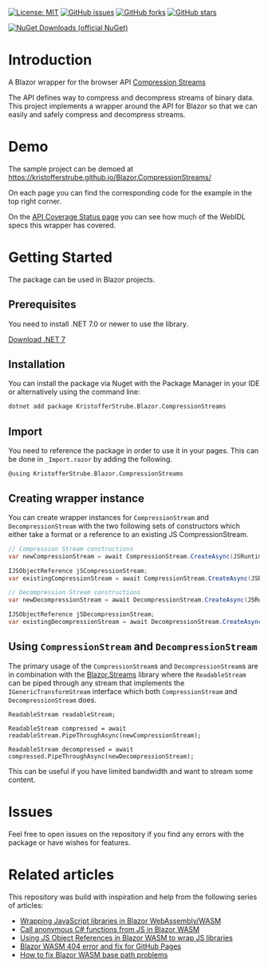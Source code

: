 [![License: MIT](https://img.shields.io/badge/License-MIT-yellow.svg)](/LICENSE.md)
[![GitHub issues](https://img.shields.io/github/issues/KristofferStrube/Blazor.CompressionStreams)](https://github.com/KristofferStrube/Blazor.CompressionStreams/issues)
[![GitHub forks](https://img.shields.io/github/forks/KristofferStrube/Blazor.CompressionStreams)](https://github.com/KristofferStrube/Blazor.CompressionStreams/network/members)
[![GitHub stars](https://img.shields.io/github/stars/KristofferStrube/Blazor.CompressionStreams)](https://github.com/KristofferStrube/Blazor.CompressionStreams/stargazers)

[![NuGet Downloads (official NuGet)](https://img.shields.io/nuget/dt/KristofferStrube.Blazor.CompressionStreams?label=NuGet%20Downloads)](https://www.nuget.org/packages/KristofferStrube.Blazor.CompressionStreams/)

# Introduction
A Blazor wrapper for the browser API [Compression Streams](https://wicg.github.io/compression/)

The API defines way to compress and decompress streams of binary data. This project implements a wrapper around the API for Blazor so that we can easily and safely compress and decompress streams.

# Demo
The sample project can be demoed at https://kristofferstrube.github.io/Blazor.CompressionStreams/

On each page you can find the corresponding code for the example in the top right corner.

On the [API Coverage Status page](https://kristofferstrube.github.io/Blazor.CompressionStreams/Status) you can see how much of the WebIDL specs this wrapper has covered.

# Getting Started
The package can be used in Blazor projects.
## Prerequisites
You need to install .NET 7.0 or newer to use the library.

[Download .NET 7](https://dotnet.microsoft.com/download/dotnet/7.0)

## Installation
You can install the package via Nuget with the Package Manager in your IDE or alternatively using the command line:
```bash
dotnet add package KristofferStrube.Blazor.CompressionStreams
```

## Import
You need to reference the package in order to use it in your pages. This can be done in `_Import.razor` by adding the following.
```razor
@using KristofferStrube.Blazor.CompressionStreams
```
## Creating wrapper instance
You can create wrapper instances for `CompressionStream` and `DecompressionStream` with the two following sets of constructors which either take a format or a reference to an existing JS CompressionStream.
```csharp
// Compression Stream constructions
var newCompressionStream = await CompressionStream.CreateAsync(JSRuntime, CompressionAlgorithm.Deflate);

IJSObjectReference jSCompressionStream;
var existingCompressionStream = await CompressionStream.CreateAsync(JSRuntime, jSCompressionStream);

// Decompression Stream constructions
var newDecompressionStream = await DecompressionStream.CreateAsync(JSRuntime, CompressionAlgorithm.Deflate);

IJSObjectReference jSDecompressionStream;
var existingDecompressionStream = await DecompressionStream.CreateAsync(JSRuntime, jSDecompressionStream);
```
## Using `CompressionStream` and `DecompressionStream`
The primary usage of the `CompressionStream`s and `DecompressionStream`s are in combination with the [Blazor.Streams](https://github.com/KristofferStrube/Blazor.Streams) library where the `ReadableStream` can be piped through any stream that implements the `IGenericTransformStream` interface which both `CompressionStream` and `DecompressionStream` does.

```
ReadableStream readableStream;

ReadableStream compressed = await readableStream.PipeThroughAsync(newCompressionStream);

ReadableStream decompressed = await compressed.PipeThroughAsync(newDecompressionStream);
```

This can be useful if you have limited bandwidth and want to stream some content.

# Issues
Feel free to open issues on the repository if you find any errors with the package or have wishes for features.

# Related articles
This repository was build with inspiration and help from the following series of articles:

- [Wrapping JavaScript libraries in Blazor WebAssembly/WASM](https://blog.elmah.io/wrapping-javascript-libraries-in-blazor-webassembly-wasm/)
- [Call anonymous C# functions from JS in Blazor WASM](https://blog.elmah.io/call-anonymous-c-functions-from-js-in-blazor-wasm/)
- [Using JS Object References in Blazor WASM to wrap JS libraries](https://blog.elmah.io/using-js-object-references-in-blazor-wasm-to-wrap-js-libraries/)
- [Blazor WASM 404 error and fix for GitHub Pages](https://blog.elmah.io/blazor-wasm-404-error-and-fix-for-github-pages/)
- [How to fix Blazor WASM base path problems](https://blog.elmah.io/how-to-fix-blazor-wasm-base-path-problems/)
